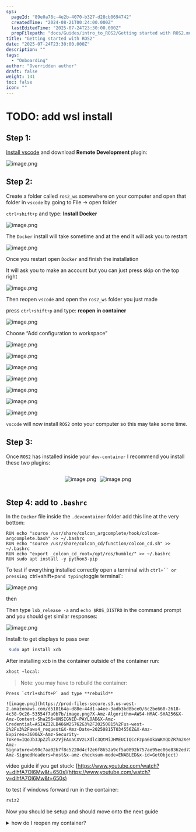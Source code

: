 ```yaml
---
sys:
  pageId: "89e0a78c-4e2b-4070-b327-d28cb0694742"
  createdTime: "2024-08-21T00:24:00.000Z"
  lastEditedTime: "2025-07-24T23:30:00.000Z"
  propFilepath: "docs/Guides/intro_to_ROS2/Getting started with ROS2.md"
title: "Getting started with ROS2"
date: "2025-07-24T23:30:00.000Z"
description: ""
tags:
  - "Onboarding"
author: "Overridden author"
draft: false
weight: 141
toc: false
icon: ""
---
```


# TODO: add wsl install

## Step 1:

[Install vscode](https://code.visualstudio.com/download) and download **Remote Development** plugin:

![image.png](https://prod-files-secure.s3.us-west-2.amazonaws.com/d518164a-d88e-44d1-a4ee-3adb3bd8bce0/efb52993-1881-4a40-b95e-6f020334f022/image.png?X-Amz-Algorithm=AWS4-HMAC-SHA256&X-Amz-Content-Sha256=UNSIGNED-PAYLOAD&X-Amz-Credential=ASIAZI2LB466557EJDJA%2F20250815%2Fus-west-2%2Fs3%2Faws4_request&X-Amz-Date=20250815T034544Z&X-Amz-Expires=3600&X-Amz-Security-Token=IQoJb3JpZ2luX2VjEAoaCXVzLXdlc3QtMiJIMEYCIQCvb%2BjAhNKGytNWbrQD0hVSxsIHVZE78WlbpuJzu3I%2FwgIhAIIwP0ZdDEVQiepj3Q1VKgJYiUvxTJ9EcHF8rhjqPou5Kv8DCFMQABoMNjM3NDIzMTgzODA1IgzfeSgjl%2BrIaoYIYgIq3ANrNh%2BBbbECtAtZRqaDV4%2BfoVmqHHXmMTjm%2BjjmwFdySqZ3EXOV8YH853MYBa2%2FKDkk6nc1bNejL%2FzIh2hE7QDe4lFr9QhHjlMJ86L04an9LRfj%2FRZaPiOrBEgrFCEgoJrg1hozt7z1AOnaTIb7hAGQCKD3JvEXmmqobiRbYTuMwP94i4CPJrkLOYd3hDTyyFMRHERbGylSd8UNfWjwRVhf9I0cSU0TIO4%2FHmj%2FjEedIad66l3Uq8%2BIDoZcg9HgUN542rS2MxdFgREcRq0PSzSQdQbgTNxJ%2FpCnb6nLVp1DJET6%2BnI%2FXD6x8AXjlmQGJyW1UgduPED1iFskut8ErTAWaG3KL4BQuxwBPe1cXAmPRdLZa2KSRupnwzI3KbjMDwe9BfU3xPVJ5osM%2FZOU4dL1woL0ofsHKv%2BILtaUlrnTtFSaRF6U84eAzT0KVXtj922h%2BiywPZ30pqlqw7ZQBbw0LXfaxGvu6AnNSdo9pqbKZDGDe5Ke3olVCEJzN4PvjLpPdGr6Wi7%2FZzNRl%2BUXPyKxO7w7AfFo9cyCkOOmEykZeIoYCgvY1ddk8u22YYngEK0HbLqhTnprDAGMFUj1JP%2BsXu3YOojteiGD%2BQKdkSijOKX7Ahuw7MeZ%2Fk%2FbmzCFo%2FrEBjqkAV84N9kLX4h7K%2BHlvgJDi8fPKYBs2KZbFOIJ5N8vz8OLDRMyOTsQhINxCuscXUuZbpH5eCbProstQS7ExiihKmV%2F6oyIyFVghxrERq0mv3VEiUlHczFTvCWoiksHBANXCGG0HwMWU4gOoRfUtstBEFVlRgqh3ofa5in0HsrxN5kii4tXN32OewH428yZ%2B57gYI9cBYjSOiZcJ39eXArr3crvynIl&X-Amz-Signature=09ad2df2d31b272f189463cf18e170114e74d166183f135f5502c3a990e70150&X-Amz-SignedHeaders=host&x-amz-checksum-mode=ENABLED&x-id=GetObject)

## Step 2:

Create a folder called `ros2_ws` somewhere on your computer and open that folder in `vscode` by going to File → open folder 

`ctrl+shift+p` and type: **Install Docker**

![image.png](https://prod-files-secure.s3.us-west-2.amazonaws.com/d518164a-d88e-44d1-a4ee-3adb3bd8bce0/2269dc0e-1cd5-47ff-bceb-c04ad9b2eab0/image.png?X-Amz-Algorithm=AWS4-HMAC-SHA256&X-Amz-Content-Sha256=UNSIGNED-PAYLOAD&X-Amz-Credential=ASIAZI2LB466557EJDJA%2F20250815%2Fus-west-2%2Fs3%2Faws4_request&X-Amz-Date=20250815T034544Z&X-Amz-Expires=3600&X-Amz-Security-Token=IQoJb3JpZ2luX2VjEAoaCXVzLXdlc3QtMiJIMEYCIQCvb%2BjAhNKGytNWbrQD0hVSxsIHVZE78WlbpuJzu3I%2FwgIhAIIwP0ZdDEVQiepj3Q1VKgJYiUvxTJ9EcHF8rhjqPou5Kv8DCFMQABoMNjM3NDIzMTgzODA1IgzfeSgjl%2BrIaoYIYgIq3ANrNh%2BBbbECtAtZRqaDV4%2BfoVmqHHXmMTjm%2BjjmwFdySqZ3EXOV8YH853MYBa2%2FKDkk6nc1bNejL%2FzIh2hE7QDe4lFr9QhHjlMJ86L04an9LRfj%2FRZaPiOrBEgrFCEgoJrg1hozt7z1AOnaTIb7hAGQCKD3JvEXmmqobiRbYTuMwP94i4CPJrkLOYd3hDTyyFMRHERbGylSd8UNfWjwRVhf9I0cSU0TIO4%2FHmj%2FjEedIad66l3Uq8%2BIDoZcg9HgUN542rS2MxdFgREcRq0PSzSQdQbgTNxJ%2FpCnb6nLVp1DJET6%2BnI%2FXD6x8AXjlmQGJyW1UgduPED1iFskut8ErTAWaG3KL4BQuxwBPe1cXAmPRdLZa2KSRupnwzI3KbjMDwe9BfU3xPVJ5osM%2FZOU4dL1woL0ofsHKv%2BILtaUlrnTtFSaRF6U84eAzT0KVXtj922h%2BiywPZ30pqlqw7ZQBbw0LXfaxGvu6AnNSdo9pqbKZDGDe5Ke3olVCEJzN4PvjLpPdGr6Wi7%2FZzNRl%2BUXPyKxO7w7AfFo9cyCkOOmEykZeIoYCgvY1ddk8u22YYngEK0HbLqhTnprDAGMFUj1JP%2BsXu3YOojteiGD%2BQKdkSijOKX7Ahuw7MeZ%2Fk%2FbmzCFo%2FrEBjqkAV84N9kLX4h7K%2BHlvgJDi8fPKYBs2KZbFOIJ5N8vz8OLDRMyOTsQhINxCuscXUuZbpH5eCbProstQS7ExiihKmV%2F6oyIyFVghxrERq0mv3VEiUlHczFTvCWoiksHBANXCGG0HwMWU4gOoRfUtstBEFVlRgqh3ofa5in0HsrxN5kii4tXN32OewH428yZ%2B57gYI9cBYjSOiZcJ39eXArr3crvynIl&X-Amz-Signature=cb454b667cd961d78fb4e46d6797c59a38f31882aefda27c28be4e7c626335ea&X-Amz-SignedHeaders=host&x-amz-checksum-mode=ENABLED&x-id=GetObject)

The `Docker` install will take sometime and at the end it will ask you to restart

![image.png](https://prod-files-secure.s3.us-west-2.amazonaws.com/d518164a-d88e-44d1-a4ee-3adb3bd8bce0/ed233f78-be33-4b1f-b89c-9c346c0e961e/image.png?X-Amz-Algorithm=AWS4-HMAC-SHA256&X-Amz-Content-Sha256=UNSIGNED-PAYLOAD&X-Amz-Credential=ASIAZI2LB466557EJDJA%2F20250815%2Fus-west-2%2Fs3%2Faws4_request&X-Amz-Date=20250815T034544Z&X-Amz-Expires=3600&X-Amz-Security-Token=IQoJb3JpZ2luX2VjEAoaCXVzLXdlc3QtMiJIMEYCIQCvb%2BjAhNKGytNWbrQD0hVSxsIHVZE78WlbpuJzu3I%2FwgIhAIIwP0ZdDEVQiepj3Q1VKgJYiUvxTJ9EcHF8rhjqPou5Kv8DCFMQABoMNjM3NDIzMTgzODA1IgzfeSgjl%2BrIaoYIYgIq3ANrNh%2BBbbECtAtZRqaDV4%2BfoVmqHHXmMTjm%2BjjmwFdySqZ3EXOV8YH853MYBa2%2FKDkk6nc1bNejL%2FzIh2hE7QDe4lFr9QhHjlMJ86L04an9LRfj%2FRZaPiOrBEgrFCEgoJrg1hozt7z1AOnaTIb7hAGQCKD3JvEXmmqobiRbYTuMwP94i4CPJrkLOYd3hDTyyFMRHERbGylSd8UNfWjwRVhf9I0cSU0TIO4%2FHmj%2FjEedIad66l3Uq8%2BIDoZcg9HgUN542rS2MxdFgREcRq0PSzSQdQbgTNxJ%2FpCnb6nLVp1DJET6%2BnI%2FXD6x8AXjlmQGJyW1UgduPED1iFskut8ErTAWaG3KL4BQuxwBPe1cXAmPRdLZa2KSRupnwzI3KbjMDwe9BfU3xPVJ5osM%2FZOU4dL1woL0ofsHKv%2BILtaUlrnTtFSaRF6U84eAzT0KVXtj922h%2BiywPZ30pqlqw7ZQBbw0LXfaxGvu6AnNSdo9pqbKZDGDe5Ke3olVCEJzN4PvjLpPdGr6Wi7%2FZzNRl%2BUXPyKxO7w7AfFo9cyCkOOmEykZeIoYCgvY1ddk8u22YYngEK0HbLqhTnprDAGMFUj1JP%2BsXu3YOojteiGD%2BQKdkSijOKX7Ahuw7MeZ%2Fk%2FbmzCFo%2FrEBjqkAV84N9kLX4h7K%2BHlvgJDi8fPKYBs2KZbFOIJ5N8vz8OLDRMyOTsQhINxCuscXUuZbpH5eCbProstQS7ExiihKmV%2F6oyIyFVghxrERq0mv3VEiUlHczFTvCWoiksHBANXCGG0HwMWU4gOoRfUtstBEFVlRgqh3ofa5in0HsrxN5kii4tXN32OewH428yZ%2B57gYI9cBYjSOiZcJ39eXArr3crvynIl&X-Amz-Signature=d96915873fa38a4d9ceada8d484bc01fddfdf2e5b80bd9fb1df543aaa766093a&X-Amz-SignedHeaders=host&x-amz-checksum-mode=ENABLED&x-id=GetObject)

Once you restart open `Docker` and finish the installation

It will ask you to make an account but you can just press skip on the top right

![image.png](https://prod-files-secure.s3.us-west-2.amazonaws.com/d518164a-d88e-44d1-a4ee-3adb3bd8bce0/21010ad9-1659-4fd9-9f59-9932a09b2a3d/image.png?X-Amz-Algorithm=AWS4-HMAC-SHA256&X-Amz-Content-Sha256=UNSIGNED-PAYLOAD&X-Amz-Credential=ASIAZI2LB466557EJDJA%2F20250815%2Fus-west-2%2Fs3%2Faws4_request&X-Amz-Date=20250815T034544Z&X-Amz-Expires=3600&X-Amz-Security-Token=IQoJb3JpZ2luX2VjEAoaCXVzLXdlc3QtMiJIMEYCIQCvb%2BjAhNKGytNWbrQD0hVSxsIHVZE78WlbpuJzu3I%2FwgIhAIIwP0ZdDEVQiepj3Q1VKgJYiUvxTJ9EcHF8rhjqPou5Kv8DCFMQABoMNjM3NDIzMTgzODA1IgzfeSgjl%2BrIaoYIYgIq3ANrNh%2BBbbECtAtZRqaDV4%2BfoVmqHHXmMTjm%2BjjmwFdySqZ3EXOV8YH853MYBa2%2FKDkk6nc1bNejL%2FzIh2hE7QDe4lFr9QhHjlMJ86L04an9LRfj%2FRZaPiOrBEgrFCEgoJrg1hozt7z1AOnaTIb7hAGQCKD3JvEXmmqobiRbYTuMwP94i4CPJrkLOYd3hDTyyFMRHERbGylSd8UNfWjwRVhf9I0cSU0TIO4%2FHmj%2FjEedIad66l3Uq8%2BIDoZcg9HgUN542rS2MxdFgREcRq0PSzSQdQbgTNxJ%2FpCnb6nLVp1DJET6%2BnI%2FXD6x8AXjlmQGJyW1UgduPED1iFskut8ErTAWaG3KL4BQuxwBPe1cXAmPRdLZa2KSRupnwzI3KbjMDwe9BfU3xPVJ5osM%2FZOU4dL1woL0ofsHKv%2BILtaUlrnTtFSaRF6U84eAzT0KVXtj922h%2BiywPZ30pqlqw7ZQBbw0LXfaxGvu6AnNSdo9pqbKZDGDe5Ke3olVCEJzN4PvjLpPdGr6Wi7%2FZzNRl%2BUXPyKxO7w7AfFo9cyCkOOmEykZeIoYCgvY1ddk8u22YYngEK0HbLqhTnprDAGMFUj1JP%2BsXu3YOojteiGD%2BQKdkSijOKX7Ahuw7MeZ%2Fk%2FbmzCFo%2FrEBjqkAV84N9kLX4h7K%2BHlvgJDi8fPKYBs2KZbFOIJ5N8vz8OLDRMyOTsQhINxCuscXUuZbpH5eCbProstQS7ExiihKmV%2F6oyIyFVghxrERq0mv3VEiUlHczFTvCWoiksHBANXCGG0HwMWU4gOoRfUtstBEFVlRgqh3ofa5in0HsrxN5kii4tXN32OewH428yZ%2B57gYI9cBYjSOiZcJ39eXArr3crvynIl&X-Amz-Signature=d42937d04f805d22bc52691d6ff9b0203856f9e30c84404f09eccf84a40d0a5c&X-Amz-SignedHeaders=host&x-amz-checksum-mode=ENABLED&x-id=GetObject)

Then reopen `vscode` and open the `ros2_ws` folder you just made

press `ctrl+shift+p` and type: **reopen in container**

![image.png](https://prod-files-secure.s3.us-west-2.amazonaws.com/d518164a-d88e-44d1-a4ee-3adb3bd8bce0/4e93b8c2-41ad-488c-8095-c74205196118/image.png?X-Amz-Algorithm=AWS4-HMAC-SHA256&X-Amz-Content-Sha256=UNSIGNED-PAYLOAD&X-Amz-Credential=ASIAZI2LB466557EJDJA%2F20250815%2Fus-west-2%2Fs3%2Faws4_request&X-Amz-Date=20250815T034544Z&X-Amz-Expires=3600&X-Amz-Security-Token=IQoJb3JpZ2luX2VjEAoaCXVzLXdlc3QtMiJIMEYCIQCvb%2BjAhNKGytNWbrQD0hVSxsIHVZE78WlbpuJzu3I%2FwgIhAIIwP0ZdDEVQiepj3Q1VKgJYiUvxTJ9EcHF8rhjqPou5Kv8DCFMQABoMNjM3NDIzMTgzODA1IgzfeSgjl%2BrIaoYIYgIq3ANrNh%2BBbbECtAtZRqaDV4%2BfoVmqHHXmMTjm%2BjjmwFdySqZ3EXOV8YH853MYBa2%2FKDkk6nc1bNejL%2FzIh2hE7QDe4lFr9QhHjlMJ86L04an9LRfj%2FRZaPiOrBEgrFCEgoJrg1hozt7z1AOnaTIb7hAGQCKD3JvEXmmqobiRbYTuMwP94i4CPJrkLOYd3hDTyyFMRHERbGylSd8UNfWjwRVhf9I0cSU0TIO4%2FHmj%2FjEedIad66l3Uq8%2BIDoZcg9HgUN542rS2MxdFgREcRq0PSzSQdQbgTNxJ%2FpCnb6nLVp1DJET6%2BnI%2FXD6x8AXjlmQGJyW1UgduPED1iFskut8ErTAWaG3KL4BQuxwBPe1cXAmPRdLZa2KSRupnwzI3KbjMDwe9BfU3xPVJ5osM%2FZOU4dL1woL0ofsHKv%2BILtaUlrnTtFSaRF6U84eAzT0KVXtj922h%2BiywPZ30pqlqw7ZQBbw0LXfaxGvu6AnNSdo9pqbKZDGDe5Ke3olVCEJzN4PvjLpPdGr6Wi7%2FZzNRl%2BUXPyKxO7w7AfFo9cyCkOOmEykZeIoYCgvY1ddk8u22YYngEK0HbLqhTnprDAGMFUj1JP%2BsXu3YOojteiGD%2BQKdkSijOKX7Ahuw7MeZ%2Fk%2FbmzCFo%2FrEBjqkAV84N9kLX4h7K%2BHlvgJDi8fPKYBs2KZbFOIJ5N8vz8OLDRMyOTsQhINxCuscXUuZbpH5eCbProstQS7ExiihKmV%2F6oyIyFVghxrERq0mv3VEiUlHczFTvCWoiksHBANXCGG0HwMWU4gOoRfUtstBEFVlRgqh3ofa5in0HsrxN5kii4tXN32OewH428yZ%2B57gYI9cBYjSOiZcJ39eXArr3crvynIl&X-Amz-Signature=ecc26d52519eefb9ce628b4a66539a2f17c4cd23f647ae925921981a81397132&X-Amz-SignedHeaders=host&x-amz-checksum-mode=ENABLED&x-id=GetObject)

Choose “Add configuration to workspace”

![image.png](https://prod-files-secure.s3.us-west-2.amazonaws.com/d518164a-d88e-44d1-a4ee-3adb3bd8bce0/9560b282-5060-4989-ba37-97e7b2c22476/image.png?X-Amz-Algorithm=AWS4-HMAC-SHA256&X-Amz-Content-Sha256=UNSIGNED-PAYLOAD&X-Amz-Credential=ASIAZI2LB466557EJDJA%2F20250815%2Fus-west-2%2Fs3%2Faws4_request&X-Amz-Date=20250815T034544Z&X-Amz-Expires=3600&X-Amz-Security-Token=IQoJb3JpZ2luX2VjEAoaCXVzLXdlc3QtMiJIMEYCIQCvb%2BjAhNKGytNWbrQD0hVSxsIHVZE78WlbpuJzu3I%2FwgIhAIIwP0ZdDEVQiepj3Q1VKgJYiUvxTJ9EcHF8rhjqPou5Kv8DCFMQABoMNjM3NDIzMTgzODA1IgzfeSgjl%2BrIaoYIYgIq3ANrNh%2BBbbECtAtZRqaDV4%2BfoVmqHHXmMTjm%2BjjmwFdySqZ3EXOV8YH853MYBa2%2FKDkk6nc1bNejL%2FzIh2hE7QDe4lFr9QhHjlMJ86L04an9LRfj%2FRZaPiOrBEgrFCEgoJrg1hozt7z1AOnaTIb7hAGQCKD3JvEXmmqobiRbYTuMwP94i4CPJrkLOYd3hDTyyFMRHERbGylSd8UNfWjwRVhf9I0cSU0TIO4%2FHmj%2FjEedIad66l3Uq8%2BIDoZcg9HgUN542rS2MxdFgREcRq0PSzSQdQbgTNxJ%2FpCnb6nLVp1DJET6%2BnI%2FXD6x8AXjlmQGJyW1UgduPED1iFskut8ErTAWaG3KL4BQuxwBPe1cXAmPRdLZa2KSRupnwzI3KbjMDwe9BfU3xPVJ5osM%2FZOU4dL1woL0ofsHKv%2BILtaUlrnTtFSaRF6U84eAzT0KVXtj922h%2BiywPZ30pqlqw7ZQBbw0LXfaxGvu6AnNSdo9pqbKZDGDe5Ke3olVCEJzN4PvjLpPdGr6Wi7%2FZzNRl%2BUXPyKxO7w7AfFo9cyCkOOmEykZeIoYCgvY1ddk8u22YYngEK0HbLqhTnprDAGMFUj1JP%2BsXu3YOojteiGD%2BQKdkSijOKX7Ahuw7MeZ%2Fk%2FbmzCFo%2FrEBjqkAV84N9kLX4h7K%2BHlvgJDi8fPKYBs2KZbFOIJ5N8vz8OLDRMyOTsQhINxCuscXUuZbpH5eCbProstQS7ExiihKmV%2F6oyIyFVghxrERq0mv3VEiUlHczFTvCWoiksHBANXCGG0HwMWU4gOoRfUtstBEFVlRgqh3ofa5in0HsrxN5kii4tXN32OewH428yZ%2B57gYI9cBYjSOiZcJ39eXArr3crvynIl&X-Amz-Signature=06e686b794b3262165f6749720160e8a91af7c58963082a19f484b58a05f1929&X-Amz-SignedHeaders=host&x-amz-checksum-mode=ENABLED&x-id=GetObject)

![image.png](https://prod-files-secure.s3.us-west-2.amazonaws.com/d518164a-d88e-44d1-a4ee-3adb3bd8bce0/2ee63f81-886b-48e8-a553-dc6e5eac99e4/image.png?X-Amz-Algorithm=AWS4-HMAC-SHA256&X-Amz-Content-Sha256=UNSIGNED-PAYLOAD&X-Amz-Credential=ASIAZI2LB466557EJDJA%2F20250815%2Fus-west-2%2Fs3%2Faws4_request&X-Amz-Date=20250815T034544Z&X-Amz-Expires=3600&X-Amz-Security-Token=IQoJb3JpZ2luX2VjEAoaCXVzLXdlc3QtMiJIMEYCIQCvb%2BjAhNKGytNWbrQD0hVSxsIHVZE78WlbpuJzu3I%2FwgIhAIIwP0ZdDEVQiepj3Q1VKgJYiUvxTJ9EcHF8rhjqPou5Kv8DCFMQABoMNjM3NDIzMTgzODA1IgzfeSgjl%2BrIaoYIYgIq3ANrNh%2BBbbECtAtZRqaDV4%2BfoVmqHHXmMTjm%2BjjmwFdySqZ3EXOV8YH853MYBa2%2FKDkk6nc1bNejL%2FzIh2hE7QDe4lFr9QhHjlMJ86L04an9LRfj%2FRZaPiOrBEgrFCEgoJrg1hozt7z1AOnaTIb7hAGQCKD3JvEXmmqobiRbYTuMwP94i4CPJrkLOYd3hDTyyFMRHERbGylSd8UNfWjwRVhf9I0cSU0TIO4%2FHmj%2FjEedIad66l3Uq8%2BIDoZcg9HgUN542rS2MxdFgREcRq0PSzSQdQbgTNxJ%2FpCnb6nLVp1DJET6%2BnI%2FXD6x8AXjlmQGJyW1UgduPED1iFskut8ErTAWaG3KL4BQuxwBPe1cXAmPRdLZa2KSRupnwzI3KbjMDwe9BfU3xPVJ5osM%2FZOU4dL1woL0ofsHKv%2BILtaUlrnTtFSaRF6U84eAzT0KVXtj922h%2BiywPZ30pqlqw7ZQBbw0LXfaxGvu6AnNSdo9pqbKZDGDe5Ke3olVCEJzN4PvjLpPdGr6Wi7%2FZzNRl%2BUXPyKxO7w7AfFo9cyCkOOmEykZeIoYCgvY1ddk8u22YYngEK0HbLqhTnprDAGMFUj1JP%2BsXu3YOojteiGD%2BQKdkSijOKX7Ahuw7MeZ%2Fk%2FbmzCFo%2FrEBjqkAV84N9kLX4h7K%2BHlvgJDi8fPKYBs2KZbFOIJ5N8vz8OLDRMyOTsQhINxCuscXUuZbpH5eCbProstQS7ExiihKmV%2F6oyIyFVghxrERq0mv3VEiUlHczFTvCWoiksHBANXCGG0HwMWU4gOoRfUtstBEFVlRgqh3ofa5in0HsrxN5kii4tXN32OewH428yZ%2B57gYI9cBYjSOiZcJ39eXArr3crvynIl&X-Amz-Signature=78e579a5b08db179ca743d4c32c5f70866a61fd5978d46f68093aec77a8c696a&X-Amz-SignedHeaders=host&x-amz-checksum-mode=ENABLED&x-id=GetObject)

![image.png](https://prod-files-secure.s3.us-west-2.amazonaws.com/d518164a-d88e-44d1-a4ee-3adb3bd8bce0/e0fd626c-c8b6-4b2c-95d1-fa4c26514504/image.png?X-Amz-Algorithm=AWS4-HMAC-SHA256&X-Amz-Content-Sha256=UNSIGNED-PAYLOAD&X-Amz-Credential=ASIAZI2LB466557EJDJA%2F20250815%2Fus-west-2%2Fs3%2Faws4_request&X-Amz-Date=20250815T034544Z&X-Amz-Expires=3600&X-Amz-Security-Token=IQoJb3JpZ2luX2VjEAoaCXVzLXdlc3QtMiJIMEYCIQCvb%2BjAhNKGytNWbrQD0hVSxsIHVZE78WlbpuJzu3I%2FwgIhAIIwP0ZdDEVQiepj3Q1VKgJYiUvxTJ9EcHF8rhjqPou5Kv8DCFMQABoMNjM3NDIzMTgzODA1IgzfeSgjl%2BrIaoYIYgIq3ANrNh%2BBbbECtAtZRqaDV4%2BfoVmqHHXmMTjm%2BjjmwFdySqZ3EXOV8YH853MYBa2%2FKDkk6nc1bNejL%2FzIh2hE7QDe4lFr9QhHjlMJ86L04an9LRfj%2FRZaPiOrBEgrFCEgoJrg1hozt7z1AOnaTIb7hAGQCKD3JvEXmmqobiRbYTuMwP94i4CPJrkLOYd3hDTyyFMRHERbGylSd8UNfWjwRVhf9I0cSU0TIO4%2FHmj%2FjEedIad66l3Uq8%2BIDoZcg9HgUN542rS2MxdFgREcRq0PSzSQdQbgTNxJ%2FpCnb6nLVp1DJET6%2BnI%2FXD6x8AXjlmQGJyW1UgduPED1iFskut8ErTAWaG3KL4BQuxwBPe1cXAmPRdLZa2KSRupnwzI3KbjMDwe9BfU3xPVJ5osM%2FZOU4dL1woL0ofsHKv%2BILtaUlrnTtFSaRF6U84eAzT0KVXtj922h%2BiywPZ30pqlqw7ZQBbw0LXfaxGvu6AnNSdo9pqbKZDGDe5Ke3olVCEJzN4PvjLpPdGr6Wi7%2FZzNRl%2BUXPyKxO7w7AfFo9cyCkOOmEykZeIoYCgvY1ddk8u22YYngEK0HbLqhTnprDAGMFUj1JP%2BsXu3YOojteiGD%2BQKdkSijOKX7Ahuw7MeZ%2Fk%2FbmzCFo%2FrEBjqkAV84N9kLX4h7K%2BHlvgJDi8fPKYBs2KZbFOIJ5N8vz8OLDRMyOTsQhINxCuscXUuZbpH5eCbProstQS7ExiihKmV%2F6oyIyFVghxrERq0mv3VEiUlHczFTvCWoiksHBANXCGG0HwMWU4gOoRfUtstBEFVlRgqh3ofa5in0HsrxN5kii4tXN32OewH428yZ%2B57gYI9cBYjSOiZcJ39eXArr3crvynIl&X-Amz-Signature=07a90a2bce3896e1d8a5f56c4a8a8ff7054723b6906b0c6f8dd31bc62954a64c&X-Amz-SignedHeaders=host&x-amz-checksum-mode=ENABLED&x-id=GetObject)

![image.png](https://prod-files-secure.s3.us-west-2.amazonaws.com/d518164a-d88e-44d1-a4ee-3adb3bd8bce0/a2e13f50-d2ab-4719-a4c2-7ced634bfc9d/image.png?X-Amz-Algorithm=AWS4-HMAC-SHA256&X-Amz-Content-Sha256=UNSIGNED-PAYLOAD&X-Amz-Credential=ASIAZI2LB466557EJDJA%2F20250815%2Fus-west-2%2Fs3%2Faws4_request&X-Amz-Date=20250815T034544Z&X-Amz-Expires=3600&X-Amz-Security-Token=IQoJb3JpZ2luX2VjEAoaCXVzLXdlc3QtMiJIMEYCIQCvb%2BjAhNKGytNWbrQD0hVSxsIHVZE78WlbpuJzu3I%2FwgIhAIIwP0ZdDEVQiepj3Q1VKgJYiUvxTJ9EcHF8rhjqPou5Kv8DCFMQABoMNjM3NDIzMTgzODA1IgzfeSgjl%2BrIaoYIYgIq3ANrNh%2BBbbECtAtZRqaDV4%2BfoVmqHHXmMTjm%2BjjmwFdySqZ3EXOV8YH853MYBa2%2FKDkk6nc1bNejL%2FzIh2hE7QDe4lFr9QhHjlMJ86L04an9LRfj%2FRZaPiOrBEgrFCEgoJrg1hozt7z1AOnaTIb7hAGQCKD3JvEXmmqobiRbYTuMwP94i4CPJrkLOYd3hDTyyFMRHERbGylSd8UNfWjwRVhf9I0cSU0TIO4%2FHmj%2FjEedIad66l3Uq8%2BIDoZcg9HgUN542rS2MxdFgREcRq0PSzSQdQbgTNxJ%2FpCnb6nLVp1DJET6%2BnI%2FXD6x8AXjlmQGJyW1UgduPED1iFskut8ErTAWaG3KL4BQuxwBPe1cXAmPRdLZa2KSRupnwzI3KbjMDwe9BfU3xPVJ5osM%2FZOU4dL1woL0ofsHKv%2BILtaUlrnTtFSaRF6U84eAzT0KVXtj922h%2BiywPZ30pqlqw7ZQBbw0LXfaxGvu6AnNSdo9pqbKZDGDe5Ke3olVCEJzN4PvjLpPdGr6Wi7%2FZzNRl%2BUXPyKxO7w7AfFo9cyCkOOmEykZeIoYCgvY1ddk8u22YYngEK0HbLqhTnprDAGMFUj1JP%2BsXu3YOojteiGD%2BQKdkSijOKX7Ahuw7MeZ%2Fk%2FbmzCFo%2FrEBjqkAV84N9kLX4h7K%2BHlvgJDi8fPKYBs2KZbFOIJ5N8vz8OLDRMyOTsQhINxCuscXUuZbpH5eCbProstQS7ExiihKmV%2F6oyIyFVghxrERq0mv3VEiUlHczFTvCWoiksHBANXCGG0HwMWU4gOoRfUtstBEFVlRgqh3ofa5in0HsrxN5kii4tXN32OewH428yZ%2B57gYI9cBYjSOiZcJ39eXArr3crvynIl&X-Amz-Signature=f12e5a17ad8f5bd5cc28702dcbc3845111b46c5d3538e37f960e1023051a30e6&X-Amz-SignedHeaders=host&x-amz-checksum-mode=ENABLED&x-id=GetObject)

![image.png](https://prod-files-secure.s3.us-west-2.amazonaws.com/d518164a-d88e-44d1-a4ee-3adb3bd8bce0/6cc478ad-aaba-4bf7-9fcc-403277ab896c/image.png?X-Amz-Algorithm=AWS4-HMAC-SHA256&X-Amz-Content-Sha256=UNSIGNED-PAYLOAD&X-Amz-Credential=ASIAZI2LB466557EJDJA%2F20250815%2Fus-west-2%2Fs3%2Faws4_request&X-Amz-Date=20250815T034544Z&X-Amz-Expires=3600&X-Amz-Security-Token=IQoJb3JpZ2luX2VjEAoaCXVzLXdlc3QtMiJIMEYCIQCvb%2BjAhNKGytNWbrQD0hVSxsIHVZE78WlbpuJzu3I%2FwgIhAIIwP0ZdDEVQiepj3Q1VKgJYiUvxTJ9EcHF8rhjqPou5Kv8DCFMQABoMNjM3NDIzMTgzODA1IgzfeSgjl%2BrIaoYIYgIq3ANrNh%2BBbbECtAtZRqaDV4%2BfoVmqHHXmMTjm%2BjjmwFdySqZ3EXOV8YH853MYBa2%2FKDkk6nc1bNejL%2FzIh2hE7QDe4lFr9QhHjlMJ86L04an9LRfj%2FRZaPiOrBEgrFCEgoJrg1hozt7z1AOnaTIb7hAGQCKD3JvEXmmqobiRbYTuMwP94i4CPJrkLOYd3hDTyyFMRHERbGylSd8UNfWjwRVhf9I0cSU0TIO4%2FHmj%2FjEedIad66l3Uq8%2BIDoZcg9HgUN542rS2MxdFgREcRq0PSzSQdQbgTNxJ%2FpCnb6nLVp1DJET6%2BnI%2FXD6x8AXjlmQGJyW1UgduPED1iFskut8ErTAWaG3KL4BQuxwBPe1cXAmPRdLZa2KSRupnwzI3KbjMDwe9BfU3xPVJ5osM%2FZOU4dL1woL0ofsHKv%2BILtaUlrnTtFSaRF6U84eAzT0KVXtj922h%2BiywPZ30pqlqw7ZQBbw0LXfaxGvu6AnNSdo9pqbKZDGDe5Ke3olVCEJzN4PvjLpPdGr6Wi7%2FZzNRl%2BUXPyKxO7w7AfFo9cyCkOOmEykZeIoYCgvY1ddk8u22YYngEK0HbLqhTnprDAGMFUj1JP%2BsXu3YOojteiGD%2BQKdkSijOKX7Ahuw7MeZ%2Fk%2FbmzCFo%2FrEBjqkAV84N9kLX4h7K%2BHlvgJDi8fPKYBs2KZbFOIJ5N8vz8OLDRMyOTsQhINxCuscXUuZbpH5eCbProstQS7ExiihKmV%2F6oyIyFVghxrERq0mv3VEiUlHczFTvCWoiksHBANXCGG0HwMWU4gOoRfUtstBEFVlRgqh3ofa5in0HsrxN5kii4tXN32OewH428yZ%2B57gYI9cBYjSOiZcJ39eXArr3crvynIl&X-Amz-Signature=63bdc8227a521a482dd96c0f349c1f1af0ac24c9039c0f5acf92075777d186bd&X-Amz-SignedHeaders=host&x-amz-checksum-mode=ENABLED&x-id=GetObject)

![image.png](https://prod-files-secure.s3.us-west-2.amazonaws.com/d518164a-d88e-44d1-a4ee-3adb3bd8bce0/53255b28-f75e-430f-b9e3-c0ac8577e42b/image.png?X-Amz-Algorithm=AWS4-HMAC-SHA256&X-Amz-Content-Sha256=UNSIGNED-PAYLOAD&X-Amz-Credential=ASIAZI2LB466557EJDJA%2F20250815%2Fus-west-2%2Fs3%2Faws4_request&X-Amz-Date=20250815T034544Z&X-Amz-Expires=3600&X-Amz-Security-Token=IQoJb3JpZ2luX2VjEAoaCXVzLXdlc3QtMiJIMEYCIQCvb%2BjAhNKGytNWbrQD0hVSxsIHVZE78WlbpuJzu3I%2FwgIhAIIwP0ZdDEVQiepj3Q1VKgJYiUvxTJ9EcHF8rhjqPou5Kv8DCFMQABoMNjM3NDIzMTgzODA1IgzfeSgjl%2BrIaoYIYgIq3ANrNh%2BBbbECtAtZRqaDV4%2BfoVmqHHXmMTjm%2BjjmwFdySqZ3EXOV8YH853MYBa2%2FKDkk6nc1bNejL%2FzIh2hE7QDe4lFr9QhHjlMJ86L04an9LRfj%2FRZaPiOrBEgrFCEgoJrg1hozt7z1AOnaTIb7hAGQCKD3JvEXmmqobiRbYTuMwP94i4CPJrkLOYd3hDTyyFMRHERbGylSd8UNfWjwRVhf9I0cSU0TIO4%2FHmj%2FjEedIad66l3Uq8%2BIDoZcg9HgUN542rS2MxdFgREcRq0PSzSQdQbgTNxJ%2FpCnb6nLVp1DJET6%2BnI%2FXD6x8AXjlmQGJyW1UgduPED1iFskut8ErTAWaG3KL4BQuxwBPe1cXAmPRdLZa2KSRupnwzI3KbjMDwe9BfU3xPVJ5osM%2FZOU4dL1woL0ofsHKv%2BILtaUlrnTtFSaRF6U84eAzT0KVXtj922h%2BiywPZ30pqlqw7ZQBbw0LXfaxGvu6AnNSdo9pqbKZDGDe5Ke3olVCEJzN4PvjLpPdGr6Wi7%2FZzNRl%2BUXPyKxO7w7AfFo9cyCkOOmEykZeIoYCgvY1ddk8u22YYngEK0HbLqhTnprDAGMFUj1JP%2BsXu3YOojteiGD%2BQKdkSijOKX7Ahuw7MeZ%2Fk%2FbmzCFo%2FrEBjqkAV84N9kLX4h7K%2BHlvgJDi8fPKYBs2KZbFOIJ5N8vz8OLDRMyOTsQhINxCuscXUuZbpH5eCbProstQS7ExiihKmV%2F6oyIyFVghxrERq0mv3VEiUlHczFTvCWoiksHBANXCGG0HwMWU4gOoRfUtstBEFVlRgqh3ofa5in0HsrxN5kii4tXN32OewH428yZ%2B57gYI9cBYjSOiZcJ39eXArr3crvynIl&X-Amz-Signature=112c6f6996b976243a0b0e58f46cb711b3891e222d84a0b873a96e2f14a4be46&X-Amz-SignedHeaders=host&x-amz-checksum-mode=ENABLED&x-id=GetObject)

![image.png](https://prod-files-secure.s3.us-west-2.amazonaws.com/d518164a-d88e-44d1-a4ee-3adb3bd8bce0/7c562767-5af9-4ffb-97d1-327bcdf4ee00/image.png?X-Amz-Algorithm=AWS4-HMAC-SHA256&X-Amz-Content-Sha256=UNSIGNED-PAYLOAD&X-Amz-Credential=ASIAZI2LB466557EJDJA%2F20250815%2Fus-west-2%2Fs3%2Faws4_request&X-Amz-Date=20250815T034544Z&X-Amz-Expires=3600&X-Amz-Security-Token=IQoJb3JpZ2luX2VjEAoaCXVzLXdlc3QtMiJIMEYCIQCvb%2BjAhNKGytNWbrQD0hVSxsIHVZE78WlbpuJzu3I%2FwgIhAIIwP0ZdDEVQiepj3Q1VKgJYiUvxTJ9EcHF8rhjqPou5Kv8DCFMQABoMNjM3NDIzMTgzODA1IgzfeSgjl%2BrIaoYIYgIq3ANrNh%2BBbbECtAtZRqaDV4%2BfoVmqHHXmMTjm%2BjjmwFdySqZ3EXOV8YH853MYBa2%2FKDkk6nc1bNejL%2FzIh2hE7QDe4lFr9QhHjlMJ86L04an9LRfj%2FRZaPiOrBEgrFCEgoJrg1hozt7z1AOnaTIb7hAGQCKD3JvEXmmqobiRbYTuMwP94i4CPJrkLOYd3hDTyyFMRHERbGylSd8UNfWjwRVhf9I0cSU0TIO4%2FHmj%2FjEedIad66l3Uq8%2BIDoZcg9HgUN542rS2MxdFgREcRq0PSzSQdQbgTNxJ%2FpCnb6nLVp1DJET6%2BnI%2FXD6x8AXjlmQGJyW1UgduPED1iFskut8ErTAWaG3KL4BQuxwBPe1cXAmPRdLZa2KSRupnwzI3KbjMDwe9BfU3xPVJ5osM%2FZOU4dL1woL0ofsHKv%2BILtaUlrnTtFSaRF6U84eAzT0KVXtj922h%2BiywPZ30pqlqw7ZQBbw0LXfaxGvu6AnNSdo9pqbKZDGDe5Ke3olVCEJzN4PvjLpPdGr6Wi7%2FZzNRl%2BUXPyKxO7w7AfFo9cyCkOOmEykZeIoYCgvY1ddk8u22YYngEK0HbLqhTnprDAGMFUj1JP%2BsXu3YOojteiGD%2BQKdkSijOKX7Ahuw7MeZ%2Fk%2FbmzCFo%2FrEBjqkAV84N9kLX4h7K%2BHlvgJDi8fPKYBs2KZbFOIJ5N8vz8OLDRMyOTsQhINxCuscXUuZbpH5eCbProstQS7ExiihKmV%2F6oyIyFVghxrERq0mv3VEiUlHczFTvCWoiksHBANXCGG0HwMWU4gOoRfUtstBEFVlRgqh3ofa5in0HsrxN5kii4tXN32OewH428yZ%2B57gYI9cBYjSOiZcJ39eXArr3crvynIl&X-Amz-Signature=d4302f045ec21ebcd36b21aff42fb3e9f4c417f4fc53c614e2ddbdd8dd56d772&X-Amz-SignedHeaders=host&x-amz-checksum-mode=ENABLED&x-id=GetObject)

`vscode` will now install `ROS2` onto your computer so this may take some time.

## Step 3:

Once `ROS2` has installed inside your `dev-container` I recommend you install these two plugins:

<div style="display: flex;flex-direction: row; column-gap:10px; max-width: 630px;justify-content: center;">
<div>

![image.png](https://prod-files-secure.s3.us-west-2.amazonaws.com/d518164a-d88e-44d1-a4ee-3adb3bd8bce0/3fc3d550-5a54-4ba1-ba6b-faa01cdb7369/image.png?X-Amz-Algorithm=AWS4-HMAC-SHA256&X-Amz-Content-Sha256=UNSIGNED-PAYLOAD&X-Amz-Credential=ASIAZI2LB466SGDTL4JR%2F20250815%2Fus-west-2%2Fs3%2Faws4_request&X-Amz-Date=20250815T034555Z&X-Amz-Expires=3600&X-Amz-Security-Token=IQoJb3JpZ2luX2VjEAoaCXVzLXdlc3QtMiJGMEQCIFfKqWto%2BJfCFUK8lncTIKcaueNIkE9AXJPn%2BpVK%2FoIHAiA9hDCZR0ho0ThKevqvRYl5j3rf%2BNmsy6v53nZCqbIHCir%2FAwhTEAAaDDYzNzQyMzE4MzgwNSIMDisCZD4zLBnY8VLJKtwDywRsxQ4z%2BDNII%2BoebCE%2FJodLnrh0wwW4pT4HRUHso0jqQnKMAp89%2F2hPskkgZvun%2BmPrFx%2Fe4zgShVlWNEqjCAmikBYPiyH%2Ft5Y4te2VVAGRBRRsBkpXsvFAw5hePEtEJ2qw%2FpLSLf3GrpqZ6yPBRAcq4R5FzsxekxZrg9F%2BTWT8f2tRCPzxwJSgDsnzwmqheVRcVHXDythA58EzpDwQm09KgAvBvsLjBRL%2FoWsT%2B%2BnWXcwcfJXmSAltnqx4SL6J062vVdaZZ4DbSvuj542mEJN8m54RnQU9HPdWKckGnO4Bs3ZFvr080XN8xUrCZwXdqcT0YXMwQioaRG6S0yRUyLd3yW9Dzahq3ktuWLoygxeY0Cipnj%2F2qwxHoTn%2BvVyyPgoCS%2FzqyFVzuVSQv%2FeNP8nnhU%2FHcqPGPHwT0GfnTCgX%2F3X7tSyQ11SAnrMlDUK6Cndy6dosz1G4q80R4%2Bma42BKhORw7t9YQZzsk2Z3jPSLUY3uXt0x1rL6Qc92EyxNUDAun39p%2FFbXBNy%2FuG%2BwZ0DeWKkftdVlqHC3OULOuXCz1xLqyjPUDSZW8A9BIXeFS%2BOvbD3oL%2BlFiofPyhiWaXYkWmt%2Fw8w9RDgjac4%2Bq%2FtNNhaj9mL7OQwutBMwy6P6xAY6pgHOVcCRAMX%2B9ArgomGPi1DFhdEc50DNeNqW5jfCg0D4dhkBf%2FjDZtiA2PlkbfSrHcvQ%2BSrPcsJVj5JuK1nGn1NCwBvqoPWnk9ciSf3bMf2roWiU4XAOh5q%2BG5fokxUYpHBOt10isy%2BgxAQLk0pd30mhOytpzyriTLf8tBfqUtW8mZotzuCXoBLBtmE9XhdB%2Ba6e8iwvVOMIYKHKqsGtYgwn1VTuuMJq&X-Amz-Signature=654f685e98c0b48ce8406063f991cbc443a18defece8b7b099f3ba489b7d504b&X-Amz-SignedHeaders=host&x-amz-checksum-mode=ENABLED&x-id=GetObject)

</div>
<div>

![image.png](https://prod-files-secure.s3.us-west-2.amazonaws.com/d518164a-d88e-44d1-a4ee-3adb3bd8bce0/d994cc66-13c2-4093-a5a3-f84cf4601a82/image.png?X-Amz-Algorithm=AWS4-HMAC-SHA256&X-Amz-Content-Sha256=UNSIGNED-PAYLOAD&X-Amz-Credential=ASIAZI2LB466YMGLZL2E%2F20250815%2Fus-west-2%2Fs3%2Faws4_request&X-Amz-Date=20250815T034555Z&X-Amz-Expires=3600&X-Amz-Security-Token=IQoJb3JpZ2luX2VjEAoaCXVzLXdlc3QtMiJIMEYCIQCGSKtaA4oyYkSV%2BbSliL26gY90nW3rCl%2F1GY2BCSr39wIhAM%2FHzIG8ZMFl59NGm9Ai9czNgaVZEWzcE8UdvPejNDFkKv8DCFMQABoMNjM3NDIzMTgzODA1IgxoknAPabkWxn3Knp4q3AMcw8XFr4wP%2BzEbfIOcULRcLUyXO7UnV11M39iieO76hzQPnWooPMt7SYiz5nDvrD4iOWZZzPINWeMa0Mbi3PCznh85r6UMEaEt439XXutqH0UZWlMg8t8bNjFXtJuI4clAKuTp8Kp%2FueiyLRJzoWSDXzBaZf%2Fp3dqpwfOJdkJJ%2F3y45ZZ3wnbrQ7sXKLSV1G6f0BY6ZpDghTD8doEPHyb7kJCddlJHLF7KfiGYLFtMFdryfEZj%2Fvxneb85ZNEwSuh8G8gpuQsCkNxPv1O5ZG9psxJUkZ7p%2B7FEL2NeBAKTHeG2yYZoo0l6r1c3uMSmsTuswG5GVq%2FN2FQe7dzcX4NqnM1QLKy6aFtRENu5ERMU%2BuyjWLpHgbJq4KJBPIjQxMaXIpihnnTXr2p2KEOwLqpsEedJa0048hl%2FIdcz0hD6a4e39Y2f1oQJ%2BipAkVzNTCvSaRLzJdx%2FMCaOmjUGm6sLhL%2BvLVGan2lDUFwS7ngBHfzTl2MqNiq1muaJA%2FP42DUHR11RwxT8PVIQ5KsS4Ou0brVTfeWsShKAcUjNOLrkaroDLFW%2BCfr41zAZ%2BxHuELm%2Bdt2O6niJt6y84laAMVIgelXwxAo6gsET4WtzABnlwzMyzrpgFW%2BsQJYjVTD1o%2FrEBjqkAcmVLjUYxvsy2ic5QpGwQ6nSdHzHJCdHjcWH45zn1KgCTortLY59FTvDdmouayR6YFBp8O9ugjoenkOjFU1jYqHCwJL%2Bg1Kxgb8nDyF8SxivlieUqJbK0Li4FvOSG%2BR8%2BthtIm%2BjqW4MsGpHZAla%2BIZwjFIXgg8LtqqyupVGo8VFIbkIdU%2B%2FoJLHNGvfwm7LvvleKyYOdOU60cOPxqnlJmH5oix%2F&X-Amz-Signature=bde4516fbef1c1b671d5ee8bc0508579b04d02c38719e66aa82b8500fd2dcdf1&X-Amz-SignedHeaders=host&x-amz-checksum-mode=ENABLED&x-id=GetObject)

</div>
</div>

## Step 4: add to `.bashrc`

In the `Docker` file inside the `.devcontainer` folder add this line at the very bottom: 

```docker
RUN echo "source /usr/share/colcon_argcomplete/hook/colcon-argcomplete.bash" >> ~/.bashrc
RUN echo "source /usr/share/colcon_cd/function/colcon_cd.sh" >> ~/.bashrc
RUN echo "export _colcon_cd_root=/opt/ros/humble/" >> ~/.bashrc
RUN sudo apt install -y python3-pip 
```

To test if everything installed correctly open a terminal with `ctrl+`` or pressing `ctrl+shift+p` and typing `toggle terminal`:

![image.png](https://prod-files-secure.s3.us-west-2.amazonaws.com/d518164a-d88e-44d1-a4ee-3adb3bd8bce0/6a4943d8-b04e-4c02-9a58-775f3384d1a5/image.png?X-Amz-Algorithm=AWS4-HMAC-SHA256&X-Amz-Content-Sha256=UNSIGNED-PAYLOAD&X-Amz-Credential=ASIAZI2LB466557EJDJA%2F20250815%2Fus-west-2%2Fs3%2Faws4_request&X-Amz-Date=20250815T034544Z&X-Amz-Expires=3600&X-Amz-Security-Token=IQoJb3JpZ2luX2VjEAoaCXVzLXdlc3QtMiJIMEYCIQCvb%2BjAhNKGytNWbrQD0hVSxsIHVZE78WlbpuJzu3I%2FwgIhAIIwP0ZdDEVQiepj3Q1VKgJYiUvxTJ9EcHF8rhjqPou5Kv8DCFMQABoMNjM3NDIzMTgzODA1IgzfeSgjl%2BrIaoYIYgIq3ANrNh%2BBbbECtAtZRqaDV4%2BfoVmqHHXmMTjm%2BjjmwFdySqZ3EXOV8YH853MYBa2%2FKDkk6nc1bNejL%2FzIh2hE7QDe4lFr9QhHjlMJ86L04an9LRfj%2FRZaPiOrBEgrFCEgoJrg1hozt7z1AOnaTIb7hAGQCKD3JvEXmmqobiRbYTuMwP94i4CPJrkLOYd3hDTyyFMRHERbGylSd8UNfWjwRVhf9I0cSU0TIO4%2FHmj%2FjEedIad66l3Uq8%2BIDoZcg9HgUN542rS2MxdFgREcRq0PSzSQdQbgTNxJ%2FpCnb6nLVp1DJET6%2BnI%2FXD6x8AXjlmQGJyW1UgduPED1iFskut8ErTAWaG3KL4BQuxwBPe1cXAmPRdLZa2KSRupnwzI3KbjMDwe9BfU3xPVJ5osM%2FZOU4dL1woL0ofsHKv%2BILtaUlrnTtFSaRF6U84eAzT0KVXtj922h%2BiywPZ30pqlqw7ZQBbw0LXfaxGvu6AnNSdo9pqbKZDGDe5Ke3olVCEJzN4PvjLpPdGr6Wi7%2FZzNRl%2BUXPyKxO7w7AfFo9cyCkOOmEykZeIoYCgvY1ddk8u22YYngEK0HbLqhTnprDAGMFUj1JP%2BsXu3YOojteiGD%2BQKdkSijOKX7Ahuw7MeZ%2Fk%2FbmzCFo%2FrEBjqkAV84N9kLX4h7K%2BHlvgJDi8fPKYBs2KZbFOIJ5N8vz8OLDRMyOTsQhINxCuscXUuZbpH5eCbProstQS7ExiihKmV%2F6oyIyFVghxrERq0mv3VEiUlHczFTvCWoiksHBANXCGG0HwMWU4gOoRfUtstBEFVlRgqh3ofa5in0HsrxN5kii4tXN32OewH428yZ%2B57gYI9cBYjSOiZcJ39eXArr3crvynIl&X-Amz-Signature=d63f0d74bc0e4e79914b2adb46c004a32a3921e5595342ecbf21f5cd20ee31eb&X-Amz-SignedHeaders=host&x-amz-checksum-mode=ENABLED&x-id=GetObject)

then 

Then type `lsb_release -a` and `echo $ROS_DISTRO` in the command prompt and you should get similar responses:

![image.png](https://prod-files-secure.s3.us-west-2.amazonaws.com/d518164a-d88e-44d1-a4ee-3adb3bd8bce0/3e635dec-a805-4e85-8b9e-d000e5b71a4e/image.png?X-Amz-Algorithm=AWS4-HMAC-SHA256&X-Amz-Content-Sha256=UNSIGNED-PAYLOAD&X-Amz-Credential=ASIAZI2LB466557EJDJA%2F20250815%2Fus-west-2%2Fs3%2Faws4_request&X-Amz-Date=20250815T034544Z&X-Amz-Expires=3600&X-Amz-Security-Token=IQoJb3JpZ2luX2VjEAoaCXVzLXdlc3QtMiJIMEYCIQCvb%2BjAhNKGytNWbrQD0hVSxsIHVZE78WlbpuJzu3I%2FwgIhAIIwP0ZdDEVQiepj3Q1VKgJYiUvxTJ9EcHF8rhjqPou5Kv8DCFMQABoMNjM3NDIzMTgzODA1IgzfeSgjl%2BrIaoYIYgIq3ANrNh%2BBbbECtAtZRqaDV4%2BfoVmqHHXmMTjm%2BjjmwFdySqZ3EXOV8YH853MYBa2%2FKDkk6nc1bNejL%2FzIh2hE7QDe4lFr9QhHjlMJ86L04an9LRfj%2FRZaPiOrBEgrFCEgoJrg1hozt7z1AOnaTIb7hAGQCKD3JvEXmmqobiRbYTuMwP94i4CPJrkLOYd3hDTyyFMRHERbGylSd8UNfWjwRVhf9I0cSU0TIO4%2FHmj%2FjEedIad66l3Uq8%2BIDoZcg9HgUN542rS2MxdFgREcRq0PSzSQdQbgTNxJ%2FpCnb6nLVp1DJET6%2BnI%2FXD6x8AXjlmQGJyW1UgduPED1iFskut8ErTAWaG3KL4BQuxwBPe1cXAmPRdLZa2KSRupnwzI3KbjMDwe9BfU3xPVJ5osM%2FZOU4dL1woL0ofsHKv%2BILtaUlrnTtFSaRF6U84eAzT0KVXtj922h%2BiywPZ30pqlqw7ZQBbw0LXfaxGvu6AnNSdo9pqbKZDGDe5Ke3olVCEJzN4PvjLpPdGr6Wi7%2FZzNRl%2BUXPyKxO7w7AfFo9cyCkOOmEykZeIoYCgvY1ddk8u22YYngEK0HbLqhTnprDAGMFUj1JP%2BsXu3YOojteiGD%2BQKdkSijOKX7Ahuw7MeZ%2Fk%2FbmzCFo%2FrEBjqkAV84N9kLX4h7K%2BHlvgJDi8fPKYBs2KZbFOIJ5N8vz8OLDRMyOTsQhINxCuscXUuZbpH5eCbProstQS7ExiihKmV%2F6oyIyFVghxrERq0mv3VEiUlHczFTvCWoiksHBANXCGG0HwMWU4gOoRfUtstBEFVlRgqh3ofa5in0HsrxN5kii4tXN32OewH428yZ%2B57gYI9cBYjSOiZcJ39eXArr3crvynIl&X-Amz-Signature=fa2e2e625fb7a3acac8baea7562a4658c875fa890f8b76a9d4972fdb5dddd4af&X-Amz-SignedHeaders=host&x-amz-checksum-mode=ENABLED&x-id=GetObject)

Install:  to get displays to pass over

```bash
 sudo apt install xcb
```

After installing xcb in the container outside of the container run:

```python
xhost +local:
```

> Note: you may have to rebuild the container:

	Press `ctrl+shift+P` and type **rebuild**

	![image.png](https://prod-files-secure.s3.us-west-2.amazonaws.com/d518164a-d88e-44d1-a4ee-3adb3bd8bce0/6c2be660-2618-4c38-9c26-53554f7a0b7b/image.png?X-Amz-Algorithm=AWS4-HMAC-SHA256&X-Amz-Content-Sha256=UNSIGNED-PAYLOAD&X-Amz-Credential=ASIAZI2LB466W2S762G3%2F20250815%2Fus-west-2%2Fs3%2Faws4_request&X-Amz-Date=20250815T034556Z&X-Amz-Expires=3600&X-Amz-Security-Token=IQoJb3JpZ2luX2VjEAoaCXVzLXdlc3QtMiJHMEUCIQCcFzpa6OkxWKYQDZR7m2XeVhXMmoCb6AvSfrmERkZlxQIgczJLHQU%2F5S%2B6O97YnxYbM5mWLjNE3IMBm2mi3OBv2SQq%2FwMIUxAAGgw2Mzc0MjMxODM4MDUiDAIy6iH26i39xfCRBSrcA1kz3q5uYOADpABVc6AtC1cQfudEvW%2BnJcif%2BkEZrn88MnZhVYgcUdgCQE82vfpDL0FuA4B970GX9QT%2FNWs7MA2J7ZNFcIJJKxB4TPMza1vrAZKm46w7QyA5PEZGn0xZTC0plmBLTO%2B4AtSL29XSQhNg6KnkZWWhpeRKNovtJrhVlzV%2FiqMuxBkEOXoKlDuOvyLUx2sVZ9AQ1m6CwCcWBV1%2F5o9%2BQQIDrsV7eEbmNlk1Uk0PTPeaBRBJ04EgcN8V1wuJgOgaLTm3iIxAiJtCpYD2mVB3q7Mq3BE1x1a%2Fxm0ANNdNoUCn47XAJ7KFznVHnxNcAbyU829YgK4Srhcw9lNdCWX3z51jkLFbaJXL9%2BVCgkPoAzuU2hI3L8bqtO9Dv6WkETAD1hElfnvy5g7HVEwdNNjyPA12nMSkgv1d6lQovhOniGGDZP%2F7NTUkJabNVJJbqRsAb5%2BktMMxT%2BhdKSvEbzuTi%2FaCGuWoS%2BzzmzMGWaoYSelW2EdM16rti4f8A7aL8nmenU0g9GZgFDBM%2FSN1NYywSpWdnX4plTumhMdwDRaXvLYJdJhoG5BcG%2FLfv4jcT1UVGRG0m3cumAufzY0rDSfjudVTzGhkDrnPxjAKe28wim0PZ%2FTv%2BpA3MLCj%2BsQGOqUBjaChNlMwZ%2F5rb7Nq6m%2FlUvGVdE%2FIfZzsCTGrurJolV5TSukbpTmoT824KABXWNsJCbcGrzxNEwQtOXvANcHs1S2MZxMDa9TEy1FM0N%2F9k4d1J4%2BETJ%2B9o2yPp0loFSLUGEshvleBjsOf8v4UZALU%2BtWu7NEoVdOx8bDDmu5bo4JLZVJCFYZaXI%2BhUFQsf0dyXlh0LehYfW6XxL7DABDRO0vHngg8&X-Amz-Signature=b90c7aa02b7f8c5220d4cf2e6f8652a9cf5a0892b757ae95ec06e8362ed72331&X-Amz-SignedHeaders=host&x-amz-checksum-mode=ENABLED&x-id=GetObject)

video guide if you get stuck: [https://www.youtube.com/watch?v=dihfA7Ol6Mw&t=650s](https://www.youtube.com/watch?v=dihfA7Ol6Mw&t=650s)

to test if windows forward run in the container:

```bash
rviz2
```

Now you should be setup and should move onto the next guide 

<details>
      <summary>how do I reopen my container?</summary>
      TODO:
  </details>
